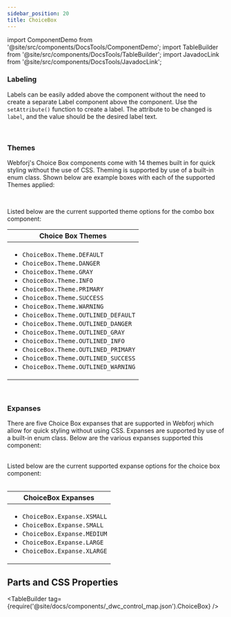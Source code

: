 ```yaml
---
sidebar_position: 20 
title: ChoiceBox
---
```


import ComponentDemo from '@site/src/components/DocsTools/ComponentDemo';
import TableBuilder from '@site/src/components/DocsTools/TableBuilder';
import JavadocLink from '@site/src/components/DocsTools/JavadocLink';

<JavadocLink type="engine" location="org/dwcj/component/choicebox/ChoiceBox" top='true'/>

### Labeling

Labels can be easily added above the component without the need to create a separate Label component above the component. Use the `setAttribute()` function to create a label. The attribute to be changed is `label`, and the value should be the desired label text.


<ComponentDemo 
path='https://demo.webforj.com/webapp/controlsamples?class=componentdemos.comboboxdemos.ComboboxLabelDemo' 
javaE='https://raw.githubusercontent.com/webforj/ControlSamples/main/src/main/java/componentdemos/comboboxdemos/ComboboxLabelDemo.java'
javaC='https://raw.githubusercontent.com/webforj/ControlSamples/main/src/main/code_snippets/combobox/Label.txt'
cssURL='https://raw.githubusercontent.com/webforj/ControlSamples/main/src/main/resources/css/comboboxstyles/label_styles.css' 
javaHighlight='{33}'
height="170px"
/>

<br/>

### Themes

Webforj's Choice Box components come with 14 themes built in for quick styling without the use of CSS. Theming is supported by use of a built-in enum class.
Shown below are example boxes with each of the supported Themes applied: <br/>

<ComponentDemo 
path='https://demo.webforj.com/webapp/controlsamples?class=componentdemos.comboboxdemos.ComboboxThemeDemo' 
javaE='https://raw.githubusercontent.com/webforj/ControlSamples/main/src/main/java/componentdemos/comboboxdemos/ComboboxThemeDemo.java'
javaC='https://raw.githubusercontent.com/webforj/ControlSamples/main/src/main/code_snippets/combobox/Theme.txt'
cssURL='https://raw.githubusercontent.com/webforj/ControlSamples/main/src/main/resources/css/comboboxstyles/theme_styles.css' 
height="170px"
/>

<br/>

Listed below are the current supported theme options for the combo box component:

|Choice Box Themes|
|-|
|<ul><li>```ChoiceBox.Theme.DEFAULT```</li><li>```ChoiceBox.Theme.DANGER```</li><li>```ChoiceBox.Theme.GRAY```</li><li>```ChoiceBox.Theme.INFO```</li><li>```ChoiceBox.Theme.PRIMARY```</li><li>```ChoiceBox.Theme.SUCCESS```</li><li>```ChoiceBox.Theme.WARNING```</li><li>```ChoiceBox.Theme.OUTLINED_DEFAULT```</li><li>```ChoiceBox.Theme.OUTLINED_DANGER```</li><li>```ChoiceBox.Theme.OUTLINED_GRAY```</li><li>```ChoiceBox.Theme.OUTLINED_INFO```</li><li>```ChoiceBox.Theme.OUTLINED_PRIMARY```</li><li>```ChoiceBox.Theme.OUTLINED_SUCCESS```</li><li>```ChoiceBox.Theme.OUTLINED_WARNING```</li></ul>|

<br />

### Expanses
There are five Choice Box expanses that are supported in Webforj which allow for quick styling without using CSS. Expanses are supported by use of a built-in enum class.
Below are the various expanses supported this component: <br/>

<ComponentDemo 
path='https://demo.webforj.com/webapp/controlsamples?class=componentdemos.comboboxdemos.ComboboxExpanseDemo' 
javaE='https://raw.githubusercontent.com/webforj/ControlSamples/main/src/main/java/componentdemos/comboboxdemos/ComboboxExpanseDemo.java'
javaC='https://raw.githubusercontent.com/webforj/ControlSamples/main/src/main/code_snippets/combobox/Expanse.txt'
cssURL='https://raw.githubusercontent.com/webforj/ControlSamples/main/src/main/resources/css/comboboxstyles/expanse_styles.css' 
javaHighlight='{21,25,29,33,37}'
height="150px"
/>

<br/>
Listed below are the current supported expanse options for the choice box component:<br/><br/>

|ChoiceBox Expanses|
|-|
|<ul><li>```ChoiceBox.Expanse.XSMALL```</li><li>```ChoiceBox.Expanse.SMALL```</li><li>```ChoiceBox.Expanse.MEDIUM```</li><li>```ChoiceBox.Expanse.LARGE```</li><li>```ChoiceBox.Expanse.XLARGE```</li></ul>|

## Parts and CSS Properties

<TableBuilder tag={require('@site/docs/components/_dwc_control_map.json').ChoiceBox} />